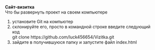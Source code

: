 <b>Сайт-визитка</b></br>
Что бы развернуть проект на своем компьютере</br>
<ol>
<li>установите Git на компьютер</li>
<li>склонируйте его, просто в командной строке введите следующий код</br>
git clone https://github.com/luck456654/Vizitka.git </li>
<li>зайдите в получившуюся папку и запустите файл index.html</li>
</ol>
